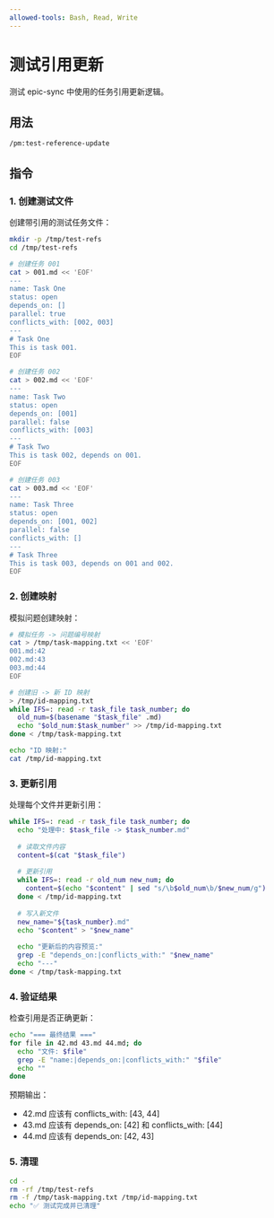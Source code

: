 ```yaml
---
allowed-tools: Bash, Read, Write
---
```


# 测试引用更新

测试 epic-sync 中使用的任务引用更新逻辑。

## 用法
```
/pm:test-reference-update
```

## 指令

### 1. 创建测试文件

创建带引用的测试任务文件：
```bash
mkdir -p /tmp/test-refs
cd /tmp/test-refs

# 创建任务 001
cat > 001.md << 'EOF'
---
name: Task One
status: open
depends_on: []
parallel: true
conflicts_with: [002, 003]
---
# Task One
This is task 001.
EOF

# 创建任务 002
cat > 002.md << 'EOF'
---
name: Task Two
status: open
depends_on: [001]
parallel: false
conflicts_with: [003]
---
# Task Two
This is task 002, depends on 001.
EOF

# 创建任务 003
cat > 003.md << 'EOF'
---
name: Task Three
status: open
depends_on: [001, 002]
parallel: false
conflicts_with: []
---
# Task Three
This is task 003, depends on 001 and 002.
EOF
```

### 2. 创建映射

模拟问题创建映射：
```bash
# 模拟任务 -> 问题编号映射
cat > /tmp/task-mapping.txt << 'EOF'
001.md:42
002.md:43
003.md:44
EOF

# 创建旧 -> 新 ID 映射
> /tmp/id-mapping.txt
while IFS=: read -r task_file task_number; do
  old_num=$(basename "$task_file" .md)
  echo "$old_num:$task_number" >> /tmp/id-mapping.txt
done < /tmp/task-mapping.txt

echo "ID 映射:"
cat /tmp/id-mapping.txt
```

### 3. 更新引用

处理每个文件并更新引用：
```bash
while IFS=: read -r task_file task_number; do
  echo "处理中: $task_file -> $task_number.md"
  
  # 读取文件内容
  content=$(cat "$task_file")
  
  # 更新引用
  while IFS=: read -r old_num new_num; do
    content=$(echo "$content" | sed "s/\b$old_num\b/$new_num/g")
  done < /tmp/id-mapping.txt
  
  # 写入新文件
  new_name="${task_number}.md"
  echo "$content" > "$new_name"
  
  echo "更新后的内容预览:"
  grep -E "depends_on:|conflicts_with:" "$new_name"
  echo "---"
done < /tmp/task-mapping.txt
```

### 4. 验证结果

检查引用是否正确更新：
```bash
echo "=== 最终结果 ==="
for file in 42.md 43.md 44.md; do
  echo "文件: $file"
  grep -E "name:|depends_on:|conflicts_with:" "$file"
  echo ""
done
```

预期输出：
- 42.md 应该有 conflicts_with: [43, 44]
- 43.md 应该有 depends_on: [42] 和 conflicts_with: [44]
- 44.md 应该有 depends_on: [42, 43]

### 5. 清理

```bash
cd -
rm -rf /tmp/test-refs
rm -f /tmp/task-mapping.txt /tmp/id-mapping.txt
echo "✅ 测试完成并已清理"
```